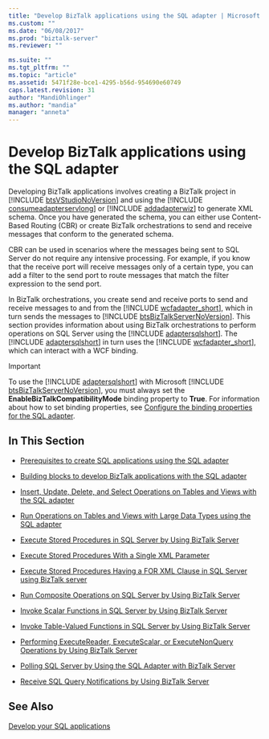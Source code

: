 ```yaml
---
title: "Develop BizTalk applications using the SQL adapter | Microsoft Docs"
ms.custom: ""
ms.date: "06/08/2017"
ms.prod: "biztalk-server"
ms.reviewer: ""

ms.suite: ""
ms.tgt_pltfrm: ""
ms.topic: "article"
ms.assetid: 5471f28e-bce1-4295-b56d-954690e60749
caps.latest.revision: 31
author: "MandiOhlinger"
ms.author: "mandia"
manager: "anneta"
---
```

# Develop BizTalk applications using the SQL adapter
Developing BizTalk applications involves creating a BizTalk project in [!INCLUDE [btsVStudioNoVersion](../../includes/btsvstudionoversion-md.md)] and using the [!INCLUDE [consumeadapterservlong](../../includes/consumeadapterservlong-md.md)] or [!INCLUDE [addadapterwiz](../../includes/addadapterwiz-md.md)] to generate XML schema. Once you have generated the schema, you can either use Content-Based Routing (CBR) or create BizTalk orchestrations to send and receive messages that conform to the generated schema.  
  
 CBR can be used in scenarios where the messages being sent to SQL Server do not require any intensive processing. For example, if you know that the receive port will receive messages only of a certain type, you can add a filter to the send port to route messages that match the filter expression to the send port.  
  
 In BizTalk orchestrations, you create send and receive ports to send and receive messages to and from the [!INCLUDE [wcfadapter_short](../../includes/wcfadapter-short-md.md)], which in turn sends the messages to [!INCLUDE [btsBizTalkServerNoVersion](../../includes/btsbiztalkservernoversion-md.md)]. This section provides information about using BizTalk orchestrations to perform operations on SQL Server using the [!INCLUDE [adaptersqlshort](../../includes/adaptersqlshort-md.md)]. The [!INCLUDE [adaptersqlshort](../../includes/adaptersqlshort-md.md)] in turn uses the [!INCLUDE [wcfadapter_short](../../includes/wcfadapter-short-md.md)], which can interact with a WCF binding.  
  
> [!IMPORTANT]
>  To use the [!INCLUDE [adaptersqlshort](../../includes/adaptersqlshort-md.md)] with Microsoft [!INCLUDE [btsBizTalkServerNoVersion](../../includes/btsbiztalkservernoversion-md.md)], you must always set the <strong>EnableBizTalkCompatibilityMode</strong> binding property to <strong>True</strong>. For information about how to set binding properties, see [Configure the binding properties for the SQL adapter](../../adapters-and-accelerators/adapter-sql/configure-the-binding-properties-for-the-sql-adapter.md).  
  
## In This Section  
  
-   [Prerequisites to create SQL applications using the SQL adapter](../../adapters-and-accelerators/adapter-sql/prerequisites-to-create-sql-applications-using-the-sql-adapter.md) 
  
-   [Building blocks to develop BizTalk applications with the SQL adapter](../../adapters-and-accelerators/adapter-sql/building-blocks-to-develop-biztalk-applications-with-the-sql-adapter.md) 
  
-   [Insert, Update, Delete, and Select Operations on Tables and Views with the SQL adapter](../../adapters-and-accelerators/adapter-sql/insert-update-delete-and-select-on-tables-and-views-with-the-sql-adapter.md)  
  
-   [Run Operations on Tables and Views with Large Data Types using the SQL adapter](../../adapters-and-accelerators/adapter-sql/run-operations-on-tables-and-views-with-large-data-types-using-the-sql-adapter.md)  
  
-   [Execute Stored Procedures in SQL Server by Using BizTalk Server](../../adapters-and-accelerators/adapter-sql/execute-stored-procedures-in-sql-server-using-biztalk-server.md)  
  
-   [Execute Stored Procedures With a Single XML Parameter](../../adapters-and-accelerators/adapter-sql/execute-stored-procedures-with-a-single-xml-parameter-in-sql-using-biztalk.md)  
  
-   [Execute Stored Procedures Having a FOR XML Clause in SQL Server using BizTalk server](../../adapters-and-accelerators/adapter-sql/execute-stored-procedures-having-a-for-xml-clause-in-sql-server-using-biztalk.md)  
  
-   [Run Composite Operations on SQL Server by Using BizTalk Server](../../adapters-and-accelerators/adapter-sql/run-composite-operations-on-sql-server-using-biztalk-server.md)  
  
-   [Invoke Scalar Functions in SQL Server by Using BizTalk Server](../../adapters-and-accelerators/adapter-sql/invoke-scalar-functions-in-sql-server-using-biztalk-server.md)  
  
-   [Invoke Table-Valued Functions in SQL Server by Using BizTalk Server](../../adapters-and-accelerators/adapter-sql/invoke-table-valued-functions-in-sql-server-using-biztalk-server.md) 
  
-   [Performing ExecuteReader, ExecuteScalar, or ExecuteNonQuery Operations by Using BizTalk Server](../../adapters-and-accelerators/adapter-sql/executereader-executescalar-or-executenonquery-in-sql-server-using-biztalk.md)  
  
-   [Polling SQL Server by Using the SQL Adapter with BizTalk Server](../../adapters-and-accelerators/adapter-sql/poll-sql-server-using-the-sql-adapter-with-biztalk-server.md)  
  
-   [Receive SQL Query Notifications by Using BizTalk Server](../../adapters-and-accelerators/adapter-sql/receive-sql-query-notifications-using-biztalk-server.md)  
  
## See Also  
[Develop your SQL applications](../../adapters-and-accelerators/adapter-sql/develop-your-sql-applications.md)